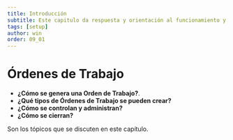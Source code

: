 ```yaml
---
title: Introducción 
subtitle: Este capitulo da respuesta y orientación al funcionamiento y el uso del módulo de Órdenes de Trabajo.
tags: [setup]
author: win
order: 09_01
---
```

# Órdenes de Trabajo

- **¿Cómo se genera una Orden de Trabajo?**.
- **¿Qué tipos  de Órdenes de Trabajo se  pueden crear?**
- **¿Cómo se controlan y administran?**
- **¿Cómo se cierran?**

Son los tópicos que se discuten en este capítulo.
